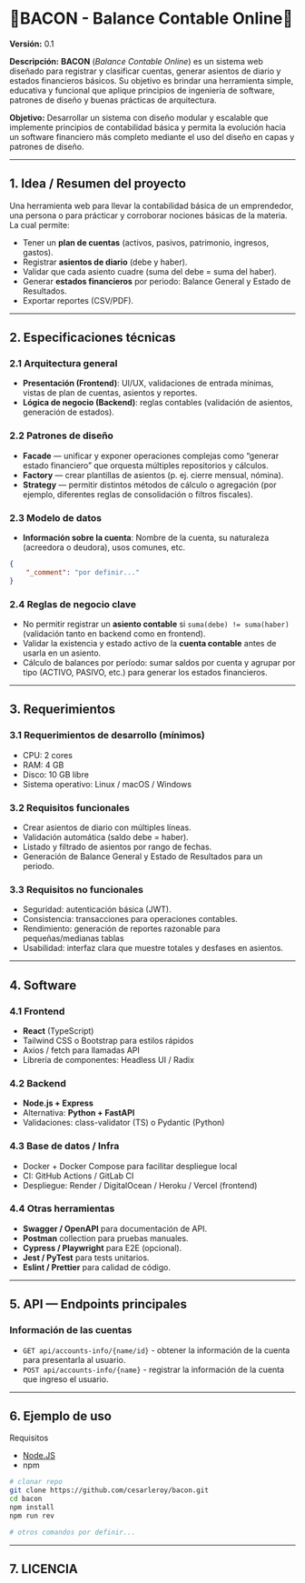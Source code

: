 # 📃BACON - Balance Contable Online🥓

**Versión:** 0.1

**Descripción:** **BACON** (*Balance Contable Online*) es un sistema web diseñado para registrar y clasificar cuentas, generar asientos de diario y estados financieros básicos.
Su objetivo es brindar una herramienta simple, educativa y funcional que aplique principios de ingeniería de software, patrones de diseño y buenas prácticas de arquitectura.

**Objetivo:** Desarrollar un sistema con diseño modular y escalable que implemente principios de contabilidad básica y permita la evolución hacia un software financiero más completo mediante el uso del diseño en capas y patrones de diseño.

---

## 1. Idea / Resumen del proyecto

Una herramienta web para llevar la contabilidad básica de un emprendedor, una persona o para prácticar y corroborar nociones básicas de la materia. La cual permite:

* Tener un **plan de cuentas** (activos, pasivos, patrimonio, ingresos, gastos).
* Registrar **asientos de diario** (debe y haber).
* Validar que cada asiento cuadre (suma del debe = suma del haber).
* Generar **estados financieros** por periodo: Balance General y Estado de Resultados.
* Exportar reportes (CSV/PDF).

---

## 2. Especificaciones técnicas

### 2.1 Arquitectura general

* **Presentación (Frontend)**: UI/UX, validaciones de entrada mínimas, vistas de plan de cuentas, asientos y reportes.
* **Lógica de negocio (Backend)**: reglas contables (validación de asientos, generación de estados).

### 2.2 Patrones de diseño

* **Facade** — unificar y exponer operaciones complejas como “generar estado financiero” que orquesta múltiples repositorios y cálculos.
* **Factory** — crear plantillas de asientos (p. ej. cierre mensual, nómina).
* **Strategy** — permitir distintos métodos de cálculo o agregación (por ejemplo, diferentes reglas de consolidación o filtros fiscales).

### 2.3 Modelo de datos

* **Información sobre la cuenta**: Nombre de la cuenta, su naturaleza (acreedora o deudora), usos comunes, etc.
```JSON
{
    "_comment": "por definir..."
}
```  

### 2.4 Reglas de negocio clave

* No permitir registrar un **asiento contable** si `suma(debe) != suma(haber)` (validación tanto en backend como en frontend).  
* Validar la existencia y estado activo de la **cuenta contable** antes de usarla en un asiento.  
* Cálculo de balances por período: sumar saldos por cuenta y agrupar por tipo (ACTIVO, PASIVO, etc.) para generar los estados financieros.


---

## 3. Requerimientos

### 3.1 Requerimientos de desarrollo (mínimos)

* CPU: 2 cores
* RAM: 4 GB
* Disco: 10 GB libre
* Sistema operativo: Linux / macOS / Windows

### 3.2 Requisitos funcionales

* Crear asientos de diario con múltiples líneas.
* Validación automática (saldo debe = haber).
* Listado y filtrado de asientos por rango de fechas.
* Generación de Balance General y Estado de Resultados para un periodo.

### 3.3 Requisitos no funcionales

* Seguridad: autenticación básica (JWT).
* Consistencia: transacciones para operaciones contables.
* Rendimiento: generación de reportes razonable para pequeñas/medianas tablas
* Usabilidad: interfaz clara que muestre totales y desfases en asientos.

---

## 4. Software

### 4.1 Frontend

* **React** (TypeScript)
* Tailwind CSS o Bootstrap para estilos rápidos
* Axios / fetch para llamadas API
* Librería de componentes: Headless UI / Radix

### 4.2 Backend

* **Node.js + Express**
* Alternativa: **Python + FastAPI**
* Validaciones: class-validator (TS) o Pydantic (Python)

### 4.3 Base de datos / Infra

* Docker + Docker Compose para facilitar despliegue local
* CI: GitHub Actions / GitLab CI
* Despliegue: Render / DigitalOcean / Heroku / Vercel (frontend)

### 4.4 Otras herramientas

* **Swagger / OpenAPI** para documentación de API.
* **Postman** collection para pruebas manuales.
* **Cypress / Playwright** para E2E (opcional).
* **Jest / PyTest** para tests unitarios.
* **Eslint / Prettier** para calidad de código.

---

## 5. API — Endpoints principales

### Información de las cuentas
* `GET api/accounts-info/{name/id}` - obtener la información de la cuenta para presentarla al usuario.
* `POST api/accounts-info/{name}` - registrar la información de la cuenta que ingreso el usuario.

---


## 6. Ejemplo de uso

Requisitos

- [Node.JS](https://nodejs.org/en/download)
- npm

```bash
# clonar repo
git clone https://github.com/cesarleroy/bacon.git
cd bacon
npm install
npm run rev

# otros comandos por definir...
```

---

## 7. LICENCIA
